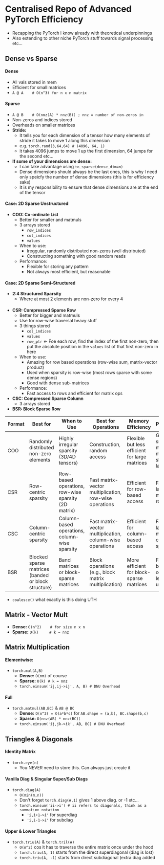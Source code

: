 # Centralised Repo of Advanced PyTorch Efficiency
- Recapping the PyTorch I know already with theoretical underpinnings
- Also extending to other niche PyTorch stuff towards signal processing etc...

## Dense vs Sparse
#### Dense
- All vals stored in mem
- Efficient for small matrices
- `A @ A    # O(n^3) for n x n matrix` 

#### Sparse
- `A @ B    # O(nnz(A) * nnz(B)) ; nnz = number of non-zeros in`
- Non-zeros and indices stored
- Overheads on smaller matrices
- **Stride:**
    * It tells you for each dimension of a tensor how many elements of stride it takes to move 1 along this dimension
    * e.g. `torch.rand(3,64,64) # (4096, 64, 1)`
    * it takes 4096 jumps to move 1 up the first dimension, 64 jumps for the second etc...
- **If some of your dimensions are dense:**
    * I can take advantage using `to_sparse(dense_dim=n)`
    * Dense dimensions should always be the last ones, this is why I need only speicfy the number of dense dimensions (this is for efficiency sake)
    * It is my responsibility to ensure that dense dimensions are at the end of the tensor

#### Case: 2D Sparse Unstructured
- **COO: Co-ordinate List**
    * Better for smaller and matmuls
    * 3 arrays stored
        + `row_indices`
        + `col_indices`
        + `values`
    * When to use:
        + Ireggular, randomly distributed non-zeros (well distributed)
        + Constructing something with good random reads
    * Performance:
        + Flexible for storing any pattern
        + Not always most efficient, but reasonable

#### Case: 2D Sparse Semi-Structured
- **2:4 Structured Sparsity**
    * Where at most 2 elements are non-zero for every 4

#### 
- **CSR: Compressed Sparse Row**
    * Better for bigger and matmuls
    * Use for row-wise traversal heavy stuff
    * 3 things stored
        + `col_indices`
        + `values`
        + `row_ptr` <- Foe each row, find the index of the first non-zero, then put the absolute position in the `values` list of that first non-zero in here
    * When to use:
        + Amazing for row based operations (row-wise sum, matrix-vector product)
        + Used when sparsity is row-wise (most rows sparse with some dense regions)
        + Good with dense sub-matrices
    * Performance:
        + Fast access to rows and efficient for matrix ops
- **CSC: Compressed Sparse Column**
    * 3 arrays stored
- **BSR: Block Sparse Row**




| **Format** | **Best for** | **When to Use** | **Best for Operations** | **Memory Efficiency** | **Performance** |
| -------- | -------- | -------- | -------- | -------- | -------- |
| COO | Randomly distributed non-zero elements | Highly irregular sparsity (3D/4D tensors) | Construction, random access | Flexible but less efficient for large matrices | Good for small to medium matrices, slow for large |
| CSR | Row-centric sparsity | Row-based operations, row-wise sparsity (2D matrix) | Fast matrix-vector multiplication, row-wise operations | Efficient for row-based access | Faster for large sparse matrices with row sparsity |
| CSC | Column-centric sparsity | Column-based operations, column-wise sparsity | Fast matrix-vector multiplication, column-wise operations | Efficient for column-based access | Faster for large sparse matrices with column sparsity |
| BSR | Blocked sparse matrices (banded or block structure) | Band matrices or block-sparse matrices | Block operations (e.g., block matrix multiplication) | More efficient for block-sparse matrices | Fast for block matrix operations, less memory usage |




- `coalesce()` what exactly is this doing UTH

## Matrix - Vector Mult
- **Dense:** `O(n^2)    # for size n x n`
- **Sparse:** `O(k)     # k = nnz`

## Matrix Multiplication
#### Elementwise:
- `torch.mul(A,B)` 
    * **Dense:** `O(nm)` of course
    * **Sparse:** `O(k) # k = nnz`
    * `torch.einsum('ij,ij->ij', A, B) # DNU Overhead`

#### Full
- `torch.matmul(AB,BC)` & `AB @ BC`
    * **Dense:** `O(n^3) = O(a*b*c)` for `AB.shape = (a,b), BC.shape(b,c)`
    * **Sparse:** `O(nnz(AB) * nnz(BC))`
    * `torch.einsum('ij,jk->ik', AB, BC) # DNU Overhead`


## Triangles & Diagonals
#### Identity Matrix
- `torch.eye(n)`
    * You NEVER need to store this. Can always just create it
#### Vanilla Diag & Singular Super/Sub Diags
- `torch.diag(A)`
    * `O(min(m,n))`
    * Don't forget `torch.diag(A,1)` gives 1 above diag. or -1 etc...
    * `torch.einsum('ii->i') # ii refers to diagonals, think as a summation notation`
        + `'i,i+1->i'` for superdiag
        + `'i,i-1->i'` for subdiag

#### Upper & Lower Triangles
- `torch.triu(A)` & `torch.tril(A)`
    * `O(n^2)` cos it has to traverse the entire matrix once under the hood
    * `torch.triu(A, 1)` starts from the direct superdiagonal (diag is lost)
    * `torch.triu(A, -1)` starts from direct subdiagonal (extra diag added
